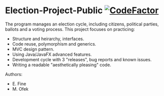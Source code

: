# Election-Project-Public [![CodeFactor](https://www.codefactor.io/repository/github/elfein7night/election-project-public/badge)](https://www.codefactor.io/repository/github/elfein7night/election-project-public)

The program manages an election cycle, including citizens, political parties, ballots and a voting process.
This project focuses on practicing:
- Structure and heirarchy, interfaces.
- Code reuse, polymorphism and generics.
- MVC design pattern.
- Using Java/JavaFX advanced features.
- Development cycle with 3 "releases", bug reports and known issues.
- Writing a readable "aesthetically pleasing" code.


Authors:
- E. Fine
- M. Ofek
